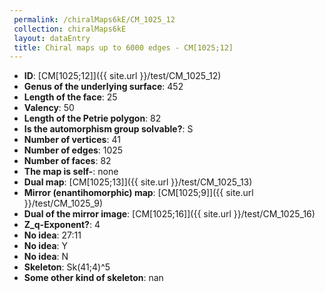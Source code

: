 ```yaml
--- 
 permalink: /chiralMaps6kE/CM_1025_12 
 collection: chiralMaps6kE
 layout: dataEntry
 title: Chiral maps up to 6000 edges - CM[1025;12]
---
```


- **ID**: [CM[1025;12]]({{ site.url }}/test/CM_1025_12)
- **Genus of the underlying surface**: 452
- **Length of the face**: 25
- **Valency**: 50
- **Length of the Petrie polygon**: 82
- **Is the automorphism group solvable?**: S
- **Number of vertices**: 41
- **Number of edges**: 1025
- **Number of faces**: 82
- **The map is self-**: none
- **Dual map**: [CM[1025;13]]({{ site.url }}/test/CM_1025_13)
- **Mirror (enantihomorphic) map**: [CM[1025;9]]({{ site.url }}/test/CM_1025_9)
- **Dual of the mirror image**: [CM[1025;16]]({{ site.url }}/test/CM_1025_16)
- **Z_q-Exponent?**: 4
- **No idea**:  27:11
- **No idea**: Y
- **No idea**: N
- **Skeleton**: Sk(41;4)^5
- **Some other kind of skeleton**: nan
